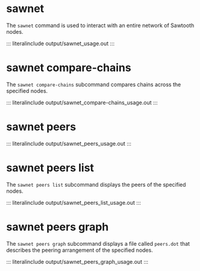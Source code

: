 # sawnet

The `sawnet` command is used to interact with an entire network of
Sawtooth nodes.

::: literalinclude
output/sawnet_usage.out
:::

# sawnet compare-chains

<!--
  Copyright 2017 Intel Corporation

  Licensed under the Apache License, Version 2.0 (the "License");
  you may not use this file except in compliance with the License.
  You may obtain a copy of the License at

      http://www.apache.org/licenses/LICENSE-2.0

  Unless required by applicable law or agreed to in writing, software
  distributed under the License is distributed on an "AS IS" BASIS,
  WITHOUT WARRANTIES OR CONDITIONS OF ANY KIND, either express or implied.
  See the License for the specific language governing permissions and
  limitations under the License.
-->

The `sawnet compare-chains` subcommand compares chains across the
specified nodes.

::: literalinclude
output/sawnet_compare-chains_usage.out
:::

# sawnet peers

::: literalinclude
output/sawnet_peers_usage.out
:::

# sawnet peers list

The `sawnet peers list` subcommand displays the peers of the specified
nodes.

::: literalinclude
output/sawnet_peers_list_usage.out
:::

# sawnet peers graph

The `sawnet peers graph` subcommand displays a file called `peers.dot`
that describes the peering arrangement of the specified nodes.

::: literalinclude
output/sawnet_peers_graph_usage.out
:::
